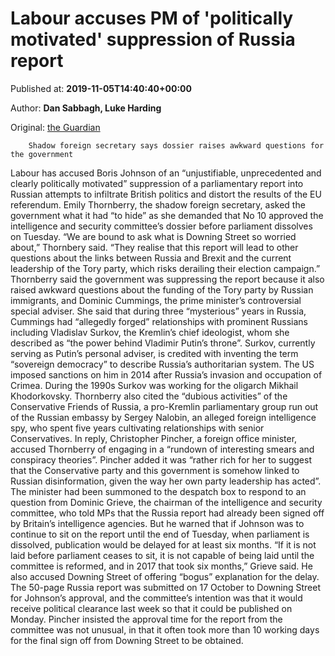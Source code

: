 
# Labour accuses PM of 'politically motivated' suppression of Russia report

Published at: **2019-11-05T14:40:40+00:00**

Author: **Dan Sabbagh, Luke Harding**

Original: [the Guardian](https://www.theguardian.com/politics/2019/nov/05/labour-accuses-pm-of-politically-motivated-suppression-of-russia-report)


        Shadow foreign secretary says dossier raises awkward questions for the government
      
Labour has accused Boris Johnson of an “unjustifiable, unprecedented and clearly politically motivated” suppression of a parliamentary report into Russian attempts to infiltrate British politics and distort the results of the EU referendum.
Emily Thornberry, the shadow foreign secretary, asked the government what it had “to hide” as she demanded that No 10 approved the intelligence and security committee’s dossier before parliament dissolves on Tuesday.
“We are bound to ask what is Downing Street so worried about,” Thornbery said. “They realise that this report will lead to other questions about the links between Russia and Brexit and the current leadership of the Tory party, which risks derailing their election campaign.”
Thornberry said the government was suppressing the report because it also raised awkward questions about the funding of the Tory party by Russian immigrants, and Dominic Cummings, the prime minister’s controversial special adviser.
She said that during three “mysterious” years in Russia, Cummings had “allegedly forged” relationships with prominent Russians including Vladislav Surkov, the Kremlin’s chief ideologist, whom she described as “the power behind Vladimir Putin’s throne”.
Surkov, currently serving as Putin’s personal adviser, is credited with inventing the term “sovereign democracy” to describe Russia’s authoritarian system. The US imposed sanctions on him in 2014 after Russia’s invasion and occupation of Crimea. During the 1990s Surkov was working for the oligarch Mikhail Khodorkovsky.
Thornberry also cited the “dubious activities” of the Conservative Friends of Russia, a pro-Kremlin parliamentary group run out of the Russian embassy by Sergey Nalobin, an alleged foreign intelligence spy, who spent five years cultivating relationships with senior Conservatives.
In reply, Christopher Pincher, a foreign office minister, accused Thornberry of engaging in a “rundown of interesting smears and conspiracy theories”.
Pincher added it was “rather rich for her to suggest that the Conservative party and this government is somehow linked to Russian disinformation, given the way her own party leadership has acted”.
The minister had been summoned to the despatch box to respond to an question from Dominic Grieve, the chairman of the intelligence and security committee, who told MPs that the Russia report had already been signed off by Britain’s intelligence agencies.
But he warned that if Johnson was to continue to sit on the report until the end of Tuesday, when parliament is dissolved, publication would be delayed for at least six months.
“If it is not laid before parliament ceases to sit, it is not capable of being laid until the committee is reformed, and in 2017 that took six months,” Grieve said. He also accused Downing Street of offering “bogus” explanation for the delay.
The 50-page Russia report was submitted on 17 October to Downing Street for Johnson’s approval, and the committee’s intention was that it would receive political clearance last week so that it could be published on Monday.
Pincher insisted the approval time for the report from the committee was not unusual, in that it often took more than 10 working days for the final sign off from Downing Street to be obtained.
